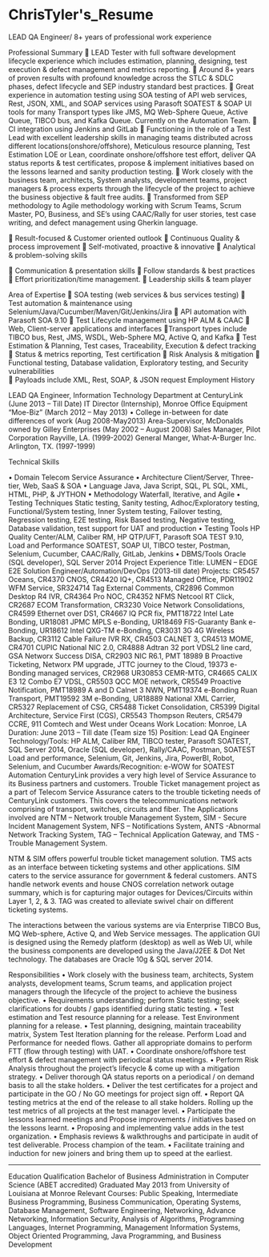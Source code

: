 # ChrisTyler's_Resume

LEAD QA Engineer/ 8+ years of professional work experience

Professional Summary
 LEAD Tester with full software development lifecycle experience which includes estimation, planning, designing, test execution & defect management and metrics reporting. 
 Around 8+ years of proven results with profound knowledge across the STLC & SDLC phases, defect lifecycle and SEP industry standard best practices. 
 Great experience in automation testing using SOA testing of API web services, Rest, JSON, XML, and SOAP services using Parasoft SOATEST & SOAP UI tools for many Transport types like JMS, MQ Web-Sphere Queue, Active Queue, TIBCO bus, and Kafka Queue. Currently on the Automation Team. 
 CI integration using Jenkins and GitLab
 Functioning in the role of a Test Lead with excellent leadership skills in managing teams distributed across different locations(onshore/offshore), Meticulous resource planning, Test Estimation LOE or Lean, coordinate onshore/offshore test effort, deliver QA status reports & test certificates, propose & implement initiatives based on the lessons learned and sanity production testing. 
 Work closely with the business team, architects, System analysts, development teams, project managers & process experts through the lifecycle of the project to achieve the business objective & fault free audits.
 Transformed from SEP methodology to Agile methodology working with Scrum Teams, Scrum Master, PO, Business, and SE’s using CAAC/Rally for user stories, test case writing, and defect management using Gherkin language. 

 Result-focused & Customer oriented outlook 
 Continuous Quality & process improvement 
 Self-motivated, proactive & innovative 
 Analytical & problem-solving skills 
	
 Communication & presentation skills 
 Follow standards & best practices 
 Effort prioritization/time management. 
 Leadership skills & team player

Area of Expertise
 SOA testing (web services & bus services testing) 
 Test automation & maintenance using Selenium/Java/Cucumber/Maven/Git/Jenkins/Jira
 API automation with Parasoft SOA 9.10 
 Test Lifecycle management using HP ALM & CAAC 
 Web, Client-server applications and interfaces 
Transport types include TIBCO bus, Rest, JMS, WSDL, Web-Sphere MQ, Active Q, and Kafka
	 Test Estimation & Planning, Test cases, Traceability, Execution & defect tracking 
 Status & metrics reporting, Test certification 
 Risk Analysis & mitigation 
 Functional testing, Database validation, Exploratory testing, and Security vulnerabilities  
 Payloads include XML, Rest, SOAP, & JSON request
Employment History

LEAD QA Engineer, Information Technology Department at CenturyLink (June 2013 – Till Date)
IT Director (Internship), Monroe Office Equipment “Moe-Biz” (March 2012 – May 2013)
•	College in-between for date differences of work (Aug 2008-May2013)
Area-Supervisor, McDonalds owned by Gilley Enterprises (May 2002 – August 2008)
Sales Manager, Pilot Corporation Rayville, LA. (1999-2002)
General Manger, What-A-Burger Inc. Arlington, TX. (1997-1999)

Technical Skills

•	Domain		Telecom Service Assurance
•	Architecture		Client/Server, Three-tier, Web, SaaS & SOA
•	Language		Java, Java Script, SQL, PL SQL, XML, HTML, PHP, & JYTHON
•	Methodology		Waterfall, Iterative, and Agile
•	Testing Techniques	Static testing, Sanity testing, Adhoc/Exploratory testing,					Functional/System testing, Inner System testing, Failover testing, 				Regression testing, E2E testing, Risk Based testing, Negative 				testing, Database validation, test support for UAT and production
•	Testing Tools		HP Quality Center/ALM, Caliber RM, HP QTP/UFT, Parasoft SOA
TEST 9.10, Load and Performance SOATEST, SOAP UI, TIBCO tester, Postman, Selenium, Cucumber, CAAC/Rally, GitLab, Jenkins
•	DBMS/Tools		Oracle (SQL developer), SQL Server 2014
Project Experience
Title:				LUMEN – EDGE E2E Solution Engineer/Automation/DevOps 
(2013-till date)
Projects:	CR5457 Oceans, CR4370 CNOS, CR4420 IQ+, CR4513 Managed Office, PDR11902 WFM Service, SR324714 Tag External Comments, CR2896 Common Desktop R4 IVR, CR4364 Pro NOC, CR4352 NFMS Netcool RT Click, CR2687 ECOM Transformation, CR3230 Voice Network Consolidations, CR4599 Ethernet over DS1, CR4667 IQ PCR fix, PMT18722 Intel Late Bonding, UR18081 JPMC MPLS e-Bonding, UR18469 FIS-Guaranty Bank e-Bonding, UR18612 Intel QXG-TM e-Bonding, CR3031 3G 4G Wireless Backup, CR3112 Cable Failure IVR RX, CR4503 CALNET 3, CR4513 MOME, CR4701 CUPIC National NIC 2.0, CR4888 Adtran 32 port VDSL2 line card, GSA Networx Success DISA, CR2903 NIC R6.1, PMT 18989 B Proactive Ticketing, Networx PM upgrade, JTTC journey to the Cloud, 19373 e-Bonding managed services, CR2968 UR30853 CEMR-MTG, CR4665 CALIX E3 12 Combo E7 VDSL, CR5503 QCC MOE network, CR5549 Proactive Notification, PMT18989 A and D Calnet 3 NWN, PMT19374 e-Bonding Ruan Transport, PMT19592 3M e-Bonding, UR18889 National XML Carrier, CR5327 Replacement of CSG, CR5488 Ticket Consolidation, CR5399 Digital Architecture, Service First (CGS), CR5543 Thompson Reuters, CR5479 CCRE, 911 Comtech and West under Oceans
Work Location:	Monroe, LA
Duration:	June 2013 – Till date (Team size 15)
Position:	Lead QA Engineer
Technology/Tools:	HP ALM, Caliber RM, TIBCO tester, Parasoft SOATEST, SQL Server 2014, Oracle (SQL developer), Rally/CAAC, Postman, SOATEST Load and performance, Selenium, Git, Jenkins, Jira, PowerBI, Robot, Selenium, and Cucumber
Awards/Recognition:	e-WOW for SOATEST Automation 
CenturyLink provides a very high level of Service Assurance to its Business partners and customers. Trouble Ticket management project as a part of Telecom Service Assurance caters to the trouble ticketing needs of CenturyLink customers. This covers the telecommunications network comprising of transport, switches, circuits and fiber. The Applications involved are NTM – Network trouble Management System, SIM - Secure Incident Management System, NFS – Notifications System, ANTS -Abnormal Network Tracking System, TAG – Technical Application Gateway, and TMS - Trouble Management System. 

NTM & SIM offers powerful trouble ticket management solution. TMS acts as an interface between ticketing systems and other applications. SIM caters to the service assurance for government & federal customers. ANTS handle network events and house CNOS correlation network outage summary, which is for capturing major outages for Devices/Circuits within Layer 1, 2, & 3. TAG was created to alleviate swivel chair on different ticketing systems. 

The interactions between the various systems are via Enterprise TIBCO Bus, MQ Web-sphere, Active Q, and Web Service messages. The application GUI is designed using the Remedy platform (desktop) as well as Web UI, while the business components are developed using the Java/J2EE & Dot Net technology. The databases are Oracle 10g & SQL server 2014.

Responsibilities 
• Work closely with the business team, architects, System analysts, development teams, Scrum teams, and application project managers through the lifecycle of the project to achieve the business objective.
• Requirements understanding; perform Static testing; seek clarifications for doubts / gaps identified during static testing.
• Test estimation and Test resource planning for a release. Test Environment planning for a release. 
• Test planning, designing, maintain traceability matrix, System Test Iteration planning for the release. Perform Load and Performance for needed flows. Gather all appropriate domains to perform FTT (flow through testing) with UAT. 
• Coordinate onshore/offshore test effort & defect management with periodical status meetings. 
• Perform Risk Analysis throughout the project’s lifecycle & come up with a mitigation strategy. 
• Deliver thorough QA status reports on a periodical / on demand basis to all the stake holders. 
• Deliver the test certificates for a project and participate in the GO / No GO meetings for project sign off. 
• Report QA testing metrics at the end of the release to all stake holders. Rolling up the test metrics of all projects at the test manager level. 
• Participate the lessons learned meetings and Propose improvements / initiatives based on the lessons learnt. 
• Proposing and implementing value adds in the test organization. 
• Emphasis reviews & walkthroughs and participate in audit of test deliverable. Process champion of the team. 
• Facilitate training and induction for new joiners and bring them up to speed at the earliest. 
__________________________________________________________________ 
Education Qualification
Bachelor of Business Administration in Computer Science (ABET accredited)
Graduated May 2013 from University of Louisiana at Monroe
Relevant Courses: Public Speaking, Intermediate Business Programming, Business Communication, Operating Systems, Database Management, Software Engineering, Networking, Advance Networking, Information Security, Analysis of Algorithms, Programming Languages, Internet Programming, Management Information Systems, Object Oriented Programming, Java Programming, and Business Development



